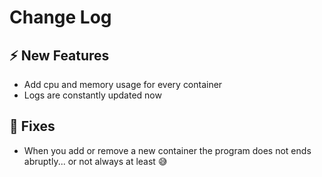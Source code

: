# Change Log

## :zap: New Features

- Add cpu and memory usage for every container
- Logs are constantly updated now

## :lady_beetle: Fixes

- When you add or remove a new container the program does not ends abruptly... or not always at least :sweat_smile:
